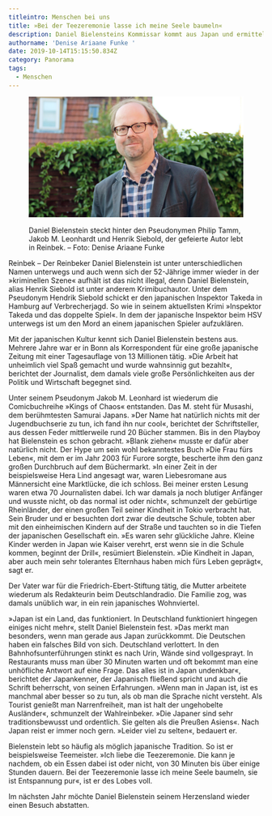 ```yaml
---
titleintro: Menschen bei uns
title: »Bei der Teezeremonie lasse ich meine Seele baumeln«
description: Daniel Bielensteins Kommissar kommt aus Japan und ermittelt in Altona
authorname: 'Denise Ariaane Funke '
date: 2019-10-14T15:15:50.834Z
category: Panorama
tags:
  - Menschen
---
```

<figure>

  <img src="/static/media/bielenstein-daniel-.jpg">

  <figcaption>

Daniel Bielenstein steckt hinter den Pseudonymen Philip Tamm, Jakob M. Leonhardt und Henrik Siebold, der gefeierte Autor lebt in Reinbek. – Foto: Denise Ariaane Funke 

  </figcaption>

</figure>Reinbek – Der Reinbeker Daniel Bielenstein ist unter unterschiedlichen Namen unterwegs und auch wenn sich der 52-Jährige immer wieder in der »kriminellen Szene« aufhält ist das nicht illegal, denn Daniel Bielenstein, alias Henrik Siebold ist unter anderem Krimibuchautor. Unter dem Pseudonym Hendrik Siebold schickt er den japanischen Inspektor Takeda in Hamburg auf Verbrecherjagd. So wie in seinem aktuellsten Krimi »Inspektor Takeda und das doppelte Spiel«. In dem der japanische Inspektor beim HSV unterwegs ist um den Mord an einem japanischen Spieler aufzuklären. 


Mit der japanischen Kultur kennt sich Daniel Bielenstein bestens aus. Mehrere Jahre war er in Bonn als Korrespondent für eine große japanische Zeitung mit einer Tagesauflage von 13 Millionen tätig. »Die Arbeit hat unheimlich viel Spaß gemacht und wurde wahnsinnig gut bezahlt«, berichtet der Journalist, dem damals viele große Persönlichkeiten aus der Politik und Wirtschaft begegnet sind. 


Unter seinem Pseudonym Jakob M. Leonhard ist wiederum die Comicbuchreihe »Kings of Chaos« entstanden. Das M. steht für Musashi, dem berühmtesten Samurai Japans. »Der Name hat natürlich nichts mit der Jugendbuchserie zu tun, ich fand ihn nur cool«, berichtet der Schriftsteller, aus dessen Feder mittlerweile rund 20 Bücher stammen. 
Bis in den Playboy hat Bielenstein es schon gebracht. »Blank ziehen« musste er dafür aber natürlich nicht. Der Hype um sein wohl bekanntestes Buch »Die Frau fürs Leben«, mit dem er im Jahr 2003 für Furore sorgte, bescherte ihm den ganz großen Durchbruch auf dem Büchermarkt. »In einer Zeit in der beispielsweise Hera Lind angesagt war, waren Liebesromane aus Männersicht eine Marktlücke, die ich schloss. Bei meiner ersten Lesung waren etwa 70 Journalisten dabei. Ich war damals ja noch blutiger Anfänger und wusste nicht, ob das normal ist oder nicht«, schmunzelt der gebürtige Rheinländer, der einen großen Teil seiner Kindheit in Tokio verbracht hat. Sein Bruder und er besuchten dort zwar die deutsche Schule, tobten aber mit den einheimischen Kindern auf der Straße und tauchten so in die Tiefen der japanischen Gesellschaft ein. »Es waren sehr glückliche Jahre. Kleine Kinder werden in Japan wie Kaiser verehrt, erst wenn sie in die Schule kommen, beginnt der Drill«, resümiert Bielenstein. »Die Kindheit in Japan, aber auch mein sehr tolerantes Elternhaus haben mich fürs Leben geprägt«, sagt er. 


Der Vater war für die Friedrich-Ebert-Stiftung tätig, die Mutter arbeitete wiederum als Redakteurin beim Deutschlandradio. Die Familie zog, was damals unüblich war, in ein rein japanisches Wohnviertel. 


»Japan ist ein Land, das funktioniert. In Deutschland funktioniert hingegen einiges nicht mehr«,  stellt Daniel Bielenstein fest. »Das merkt man besonders, wenn man gerade aus Japan zurückkommt. Die Deutschen haben ein falsches Bild von sich. Deutschland verlottert. In den Bahnhofsunterführungen stinkt es nach Urin, Wände sind vollgesprayt. In Restaurants muss man über 30 Minuten warten und oft bekommt man eine unhöfliche Antwort auf eine Frage. Das alles ist in Japan undenkbar«, berichtet der Japankenner, der Japanisch fließend spricht und auch die Schrift beherrscht, von seinen Erfahrungen. »Wenn man in Japan ist, ist es manchmal aber besser so zu tun, als ob man die Sprache nicht versteht. Als Tourist genießt man Narrenfreiheit, man ist halt der ungehobelte Ausländer«, schmunzelt der Wahlreinbeker. »Die Japaner sind sehr traditionsbewusst und ordentlich. Sie gelten als die Preußen Asiens«. Nach Japan reist er immer noch gern. »Leider viel zu selten«, bedauert er. 


Bielenstein lebt so häufig als möglich japanische Tradition. So ist er beispielsweise Teemeister. »Ich liebe die Teezeremonie. Die kann je nachdem, ob ein Essen dabei ist oder nicht, von 30 Minuten bis über einige Stunden dauern. Bei der Teezeremonie lasse ich meine Seele baumeln, sie ist Entspannung pur«, ist er des Lobes voll.


Im nächsten Jahr möchte Daniel Bielenstein seinem Herzensland wieder einen Besuch abstatten.
